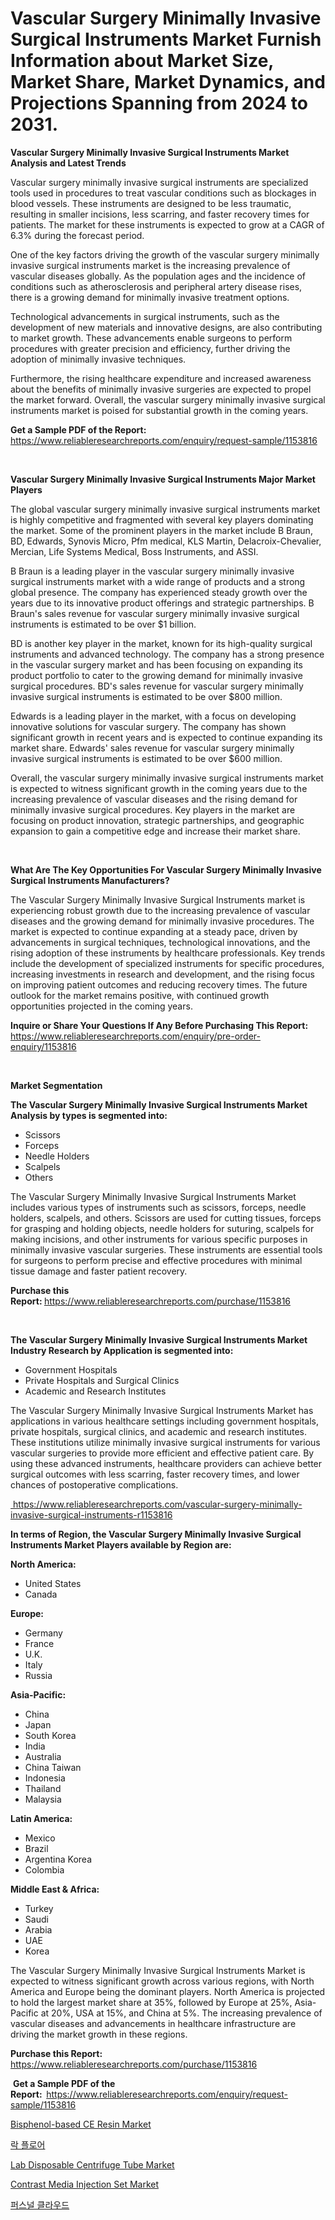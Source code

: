 <p><h1>Vascular Surgery Minimally Invasive Surgical Instruments Market Furnish Information about Market Size, Market Share, Market Dynamics, and Projections Spanning from 2024 to 2031.</h1></p><p><strong>Vascular Surgery Minimally Invasive Surgical Instruments Market Analysis and Latest Trends</strong></p>
<p><p>Vascular surgery minimally invasive surgical instruments are specialized tools used in procedures to treat vascular conditions such as blockages in blood vessels. These instruments are designed to be less traumatic, resulting in smaller incisions, less scarring, and faster recovery times for patients. The market for these instruments is expected to grow at a CAGR of 6.3% during the forecast period.</p><p>One of the key factors driving the growth of the vascular surgery minimally invasive surgical instruments market is the increasing prevalence of vascular diseases globally. As the population ages and the incidence of conditions such as atherosclerosis and peripheral artery disease rises, there is a growing demand for minimally invasive treatment options.</p><p>Technological advancements in surgical instruments, such as the development of new materials and innovative designs, are also contributing to market growth. These advancements enable surgeons to perform procedures with greater precision and efficiency, further driving the adoption of minimally invasive techniques.</p><p>Furthermore, the rising healthcare expenditure and increased awareness about the benefits of minimally invasive surgeries are expected to propel the market forward. Overall, the vascular surgery minimally invasive surgical instruments market is poised for substantial growth in the coming years.</p></p>
<p><strong>Get a Sample PDF of the Report:&nbsp;</strong> <a href="https://www.reliableresearchreports.com/enquiry/request-sample/1153816">https://www.reliableresearchreports.com/enquiry/request-sample/1153816</a></p>
<p>&nbsp;</p>
<p><strong>Vascular Surgery Minimally Invasive Surgical Instruments Major Market Players</strong></p>
<p><p>The global vascular surgery minimally invasive surgical instruments market is highly competitive and fragmented with several key players dominating the market. Some of the prominent players in the market include B Braun, BD, Edwards, Synovis Micro, Pfm medical, KLS Martin, Delacroix-Chevalier, Mercian, Life Systems Medical, Boss Instruments, and ASSI.</p><p>B Braun is a leading player in the vascular surgery minimally invasive surgical instruments market with a wide range of products and a strong global presence. The company has experienced steady growth over the years due to its innovative product offerings and strategic partnerships. B Braun's sales revenue for vascular surgery minimally invasive surgical instruments is estimated to be over $1 billion.</p><p>BD is another key player in the market, known for its high-quality surgical instruments and advanced technology. The company has a strong presence in the vascular surgery market and has been focusing on expanding its product portfolio to cater to the growing demand for minimally invasive surgical procedures. BD's sales revenue for vascular surgery minimally invasive surgical instruments is estimated to be over $800 million.</p><p>Edwards is a leading player in the market, with a focus on developing innovative solutions for vascular surgery. The company has shown significant growth in recent years and is expected to continue expanding its market share. Edwards' sales revenue for vascular surgery minimally invasive surgical instruments is estimated to be over $600 million.</p><p>Overall, the vascular surgery minimally invasive surgical instruments market is expected to witness significant growth in the coming years due to the increasing prevalence of vascular diseases and the rising demand for minimally invasive surgical procedures. Key players in the market are focusing on product innovation, strategic partnerships, and geographic expansion to gain a competitive edge and increase their market share.</p></p>
<p>&nbsp;</p>
<p><strong>What Are The Key Opportunities For Vascular Surgery Minimally Invasive Surgical Instruments Manufacturers?</strong></p>
<p><p>The Vascular Surgery Minimally Invasive Surgical Instruments market is experiencing robust growth due to the increasing prevalence of vascular diseases and the growing demand for minimally invasive procedures. The market is expected to continue expanding at a steady pace, driven by advancements in surgical techniques, technological innovations, and the rising adoption of these instruments by healthcare professionals. Key trends include the development of specialized instruments for specific procedures, increasing investments in research and development, and the rising focus on improving patient outcomes and reducing recovery times. The future outlook for the market remains positive, with continued growth opportunities projected in the coming years.</p></p>
<p><strong>Inquire or Share Your Questions If Any Before Purchasing This Report:</strong> <a href="https://www.reliableresearchreports.com/enquiry/pre-order-enquiry/1153816">https://www.reliableresearchreports.com/enquiry/pre-order-enquiry/1153816</a></p>
<p>&nbsp;</p>
<p><strong>Market Segmentation</strong></p>
<p><strong>The Vascular Surgery Minimally Invasive Surgical Instruments Market Analysis by types is segmented into:</strong></p>
<p><ul><li>Scissors</li><li>Forceps</li><li>Needle Holders</li><li>Scalpels</li><li>Others</li></ul></p>
<p><p>The Vascular Surgery Minimally Invasive Surgical Instruments Market includes various types of instruments such as scissors, forceps, needle holders, scalpels, and others. Scissors are used for cutting tissues, forceps for grasping and holding objects, needle holders for suturing, scalpels for making incisions, and other instruments for various specific purposes in minimally invasive vascular surgeries. These instruments are essential tools for surgeons to perform precise and effective procedures with minimal tissue damage and faster patient recovery.</p></p>
<p><strong>Purchase this Report:&nbsp;</strong><a href="https://www.reliableresearchreports.com/purchase/1153816">https://www.reliableresearchreports.com/purchase/1153816</a></p>
<p>&nbsp;</p>
<p><strong>The Vascular Surgery Minimally Invasive Surgical Instruments Market Industry Research by Application is segmented into:</strong></p>
<p><ul><li>Government Hospitals</li><li>Private Hospitals and Surgical Clinics</li><li>Academic and Research Institutes</li></ul></p>
<p><p>The Vascular Surgery Minimally Invasive Surgical Instruments Market has applications in various healthcare settings including government hospitals, private hospitals, surgical clinics, and academic and research institutes. These institutions utilize minimally invasive surgical instruments for various vascular surgeries to provide more efficient and effective patient care. By using these advanced instruments, healthcare providers can achieve better surgical outcomes with less scarring, faster recovery times, and lower chances of postoperative complications.</p></p>
<p><a href="https://www.reliableresearchreports.com/vascular-surgery-minimally-invasive-surgical-instruments-r1153816">&nbsp;https://www.reliableresearchreports.com/vascular-surgery-minimally-invasive-surgical-instruments-r1153816</a></p>
<p><strong>In terms of Region, the Vascular Surgery Minimally Invasive Surgical Instruments Market Players available by Region are:</strong></p>
<p>
    <p> <strong> North America: </strong>
        <ul>
            <li>United States</li>
            <li>Canada</li>
        </ul>
        </p> 
    <p> <strong> Europe: </strong>
        <ul>
            <li>Germany</li>
            <li>France</li>
            <li>U.K.</li>
            <li>Italy</li>
            <li>Russia</li>
        </ul>
        </p> 
    <p> <strong> Asia-Pacific: </strong>
        <ul>
            <li>China</li>
            <li>Japan</li>
            <li>South Korea</li>
            <li>India</li>
            <li>Australia</li>
            <li>China Taiwan</li>
            <li>Indonesia</li>
            <li>Thailand</li>
            <li>Malaysia</li>
        </ul>
        </p> 
    <p> <strong> Latin America: </strong>
        <ul>
            <li>Mexico</li>
            <li>Brazil</li>
            <li>Argentina Korea</li>
            <li>Colombia</li>
        </ul>
        </p> 
    <p> <strong> Middle East & Africa: </strong>
        <ul>
            <li>Turkey</li>
            <li>Saudi</li>
            <li>Arabia</li>
            <li>UAE</li>
            <li>Korea</li>
        </ul>
    </p>
    </p>
<p><p>The Vascular Surgery Minimally Invasive Surgical Instruments Market is expected to witness significant growth across various regions, with North America and Europe being the dominant players. North America is projected to hold the largest market share at 35%, followed by Europe at 25%, Asia-Pacific at 20%, USA at 15%, and China at 5%. The increasing prevalence of vascular diseases and advancements in healthcare infrastructure are driving the market growth in these regions.</p></p>
<p><strong>Purchase this Report: </strong><a href="https://www.reliableresearchreports.com/purchase/1153816">https://www.reliableresearchreports.com/purchase/1153816</a></p>
<p>&nbsp;<strong>Get a Sample PDF of the Report:&nbsp;&nbsp;</strong><a href="https://www.reliableresearchreports.com/enquiry/request-sample/1153816">https://www.reliableresearchreports.com/enquiry/request-sample/1153816</a></p>
<p><strong></strong></p>
<p><p><a href="https://issuu.com/reportprime-2/docs/bisphenol-based-ce-resin-market-size-2030.pptx">Bisphenol-based CE Resin Market</a></p><p><a href="https://medium.com/@mayekuhic00/%EC%9E%A0%EA%B8%88-%EB%B0%94%EB%8B%A5-%EC%8B%9C%EC%9E%A5-%EC%A0%90%EC%9C%A0%EC%9C%A8-%EB%B3%80%ED%99%94-%EB%B0%8F-%EC%8B%9C%EC%9E%A5-%EC%84%B1%EC%9E%A5-%EC%B6%94%EC%84%B8-2024-2031-f4e522ace659">락 플로어</a></p><p><a href="https://github.com/marloy8/Market-Research-Report-List-4/blob/main/lab-disposable-centrifuge-tube-market.md">Lab Disposable Centrifuge Tube Market</a></p><p><a href="https://github.com/jj19131/Market-Research-Report-List-2/blob/main/contrast-media-injection-set-market.md">Contrast Media Injection Set Market</a></p><p><a href="https://github.com/WilburKihn5676/Market-Research-Report-List-1/blob/main/597306647314.md">퍼스널 클라우드</a></p></p>